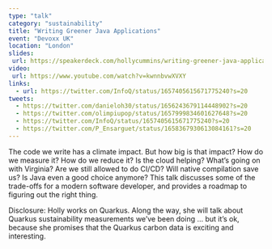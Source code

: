 ```yaml
---
type: "talk"
category: "sustainability"
title: "Writing Greener Java Applications"
event: "Devoxx UK"
location: "London"
slides:
 url: https://speakerdeck.com/hollycummins/writing-greener-java-applications-9b06e698-e2b3-4bb0-9e5f-9fc34705c19a
video:
 url: https://www.youtube.com/watch?v=kwnnbvwXVXY
links:
  - url: https://twitter.com/InfoQ/status/1657405615671775240?s=20
tweets:
  - https://twitter.com/danieloh30/status/1656243679114448902?s=20
  - https://twitter.com/olimpiupop/status/1657999834601627648?s=20
  - https://twitter.com/InfoQ/status/1657405615671775240?s=20
  - https://twitter.com/P_Ensarguet/status/1658367930613084161?s=20
---
```



The code we write has a climate impact. But how big is that impact? How do we measure it? How do we reduce it? Is the cloud helping? What’s going on with Virginia? Are we still allowed to do CI/CD? Will native compilation save us? Is Java even a good choice anymore? This talk discusses some of the trade-offs for a modern software developer, and provides a roadmap to figuring out the right thing.

Disclosure: Holly works on Quarkus. Along the way, she will talk about Quarkus sustainability measurements we’ve been doing … but it’s ok, because she promises that the Quarkus carbon data is exciting and interesting.
